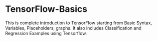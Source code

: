 # TensorFlow-Basics
This is complete introduction to TensorFlow starting from Basic Syntax, Variables, Placeholders, graphs. 
It also includes Classification and Regression Examples using Tensorflow.
